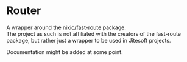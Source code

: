 # Router

A wrapper around the [nikic/fast-route](https://github.com/nikic/FastRoute) package.  
The project as such is not affiliated with the creators of the fast-route package, but rather just a wrapper to be
used in Jitesoft projects.

Documentation might be added at some point.
